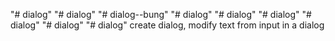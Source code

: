 "# dialog" 
"# dialog" 
"# dialog--bung" 
"# dialog" 
"# dialog" 
"# dialog" 
"# dialog" 
"# dialog" 
"# dialog" 
create dialog, modify text from input in a dialog

